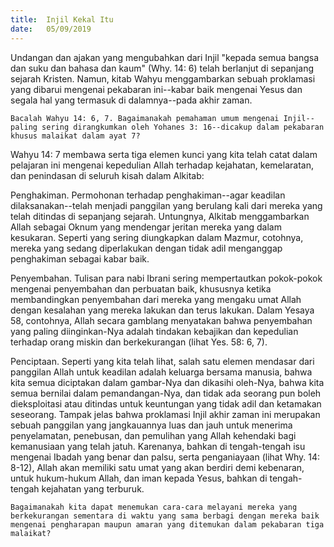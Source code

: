 ```yaml
---
title:  Injil Kekal Itu
date:   05/09/2019
---
```


Undangan dan ajakan yang mengubahkan dari Injil "kepada semua bangsa dan suku dan bahasa dan kaum" (Why. 14: 6) telah berlanjut di sepanjang sejarah Kristen. Namun, kitab Wahyu menggambarkan sebuah proklamasi yang dibarui mengenai pekabaran ini--kabar baik mengenai Yesus dan segala hal yang termasuk di dalamnya--pada akhir zaman.

`Bacalah Wahyu 14: 6, 7. Bagaimanakah pemahaman umum mengenai Injil--paling sering dirangkumkan oleh Yohanes 3: 16--dicakup dalam pekabaran khusus malaikat dalam ayat 7?`

Wahyu 14: 7 membawa serta tiga elemen kunci yang kita telah catat dalam pelajaran ini mengenai kepedulian Allah terhadap kejahatan, kemelaratan, dan penindasan di seluruh kisah dalam Alkitab:

Penghakiman. Permohonan terhadap penghakiman--agar keadilan dilaksanakan--telah menjadi panggilan yang berulang kali dari mereka yang telah ditindas di sepanjang sejarah. Untungnya, Alkitab menggambarkan Allah sebagai Oknum yang mendengar jeritan mereka yang dalam kesukaran. Seperti yang sering diungkapkan dalam Mazmur, cotohnya, mereka yang sedang diperlakukan dengan tidak adil menganggap penghakiman sebagai kabar baik. 

Penyembahan. Tulisan para nabi Ibrani sering mempertautkan pokok-pokok mengenai penyembahan dan perbuatan baik, khususnya ketika membandingkan penyembahan dari mereka yang mengaku umat Allah dengan kesalahan yang mereka lakukan dan terus lakukan. Dalam Yesaya 58, contohnya, Allah secara gamblang menyatakan bahwa penyembahan yang paling diinginkan-Nya adalah tindakan kebajikan dan kepedulian terhadap orang miskin dan berkekurangan (lihat Yes. 58: 6, 7).

Penciptaan. Seperti yang kita telah lihat, salah satu elemen mendasar dari panggilan Allah untuk keadilan adalah keluarga bersama manusia, bahwa kita semua diciptakan dalam gambar-Nya dan dikasihi oleh-Nya, bahwa kita semua bernilai dalam pemandangan-Nya, dan tidak ada seorang pun boleh dieksploitasi atau ditindas untuk keuntungan yang tidak adil dan ketamakan seseorang. Tampak jelas bahwa proklamasi Injil akhir zaman ini merupakan sebuah panggilan yang jangkauannya luas dan jauh untuk menerima penyelamatan, penebusan, dan pemulihan yang Allah kehendaki bagi kemanusiaan yang telah jatuh. Karenanya, bahkan di tengah-tengah isu mengenai Ibadah yang benar dan palsu, serta penganiayaan (lihat Why. 14: 8-12), Allah akan memiliki satu umat yang akan berdiri demi kebenaran, untuk hukum-hukum Allah, dan iman kepada Yesus, bahkan di tengah-tengah kejahatan yang terburuk.

`Bagaimanakah kita dapat menemukan cara-cara melayani mereka yang berkekurangan sementara di waktu yang sama berbagi dengan mereka baik mengenai pengharapan maupun amaran yang ditemukan dalam pekabaran tiga malaikat?`